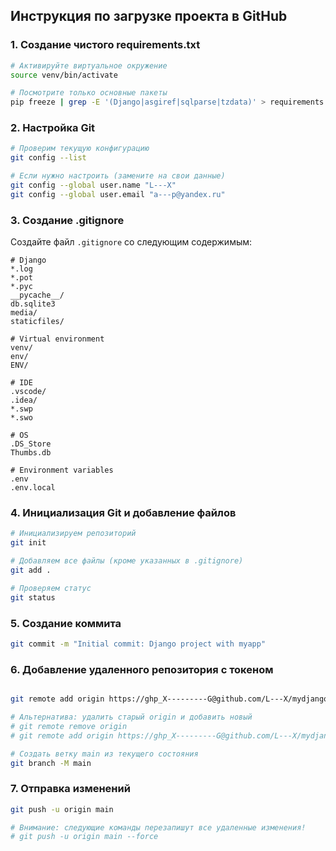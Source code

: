 
## Инструкция по загрузке проекта в GitHub

### 1. Создание чистого requirements.txt
```bash
# Активируйте виртуальное окружение
source venv/bin/activate

# Посмотрите только основные пакеты
pip freeze | grep -E '(Django|asgiref|sqlparse|tzdata)' > requirements.txt
```

### 2. Настройка Git
```bash
# Проверим текущую конфигурацию
git config --list

# Если нужно настроить (замените на свои данные)
git config --global user.name "L---X"
git config --global user.email "a---p@yandex.ru"
```

### 3. Создание .gitignore
Создайте файл `.gitignore` со следующим содержимым:
```
# Django
*.log
*.pot
*.pyc
__pycache__/
db.sqlite3
media/
staticfiles/

# Virtual environment
venv/
env/
ENV/

# IDE
.vscode/
.idea/
*.swp
*.swo

# OS
.DS_Store
Thumbs.db

# Environment variables
.env
.env.local
```

### 4. Инициализация Git и добавление файлов
```bash
# Инициализируем репозиторий
git init

# Добавляем все файлы (кроме указанных в .gitignore)
git add .

# Проверяем статус
git status
```

### 5. Создание коммита
```bash
git commit -m "Initial commit: Django project with myapp"
```

### 6. Добавление удаленного репозитория с токеном
```bash

git remote add origin https://ghp_X---------G@github.com/L---X/mydjangoapp.git

# Альтернатива: удалить старый origin и добавить новый
# git remote remove origin
# git remote add origin https://ghp_X---------G@github.com/L---X/mydjangoapp.git

# Создать ветку main из текущего состояния
git branch -M main
```

### 7. Отправка изменений
```bash
git push -u origin main

# Внимание: следующие команды перезапишут все удаленные изменения!
# git push -u origin main --force
```



